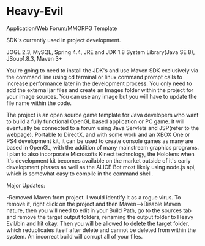 # Heavy-Evil
Application/Web Forum/MMORPG Template


SDK's currently used in project development.

JOGL 2.3,
MySQL,
Spring 4.4,
JRE and JDK 1.8 System Library(Java SE 8),
JSoup1.8.3,
Maven 3+

  You're going to need to install the JDK's and use Maven SDK exclusively via the command line using cd terminal or linux command prompt calls to increase performance later in the development process. You only need to add the external jar files and create an Images folder within the project for your image sources. You can use any image but you will have to update the file name within the code.  

  The project is an open source game template for Java developers who want to build a fully functional OpenGL based application or PC game. It will eventually be connected to a forum using Java Servlets and JSP(refer to the webpage). Portable to DirectX, and with some work and an XBOX One or PS4 development kit, it can be used to create console games as many are based in OpenGL, with the addition of many mainstream graphics programs. I plan to also incorporate Microsofts Kinect technology, the Hololens when it's development kit becomes available on the market outside of it's early development phases as well as the ALICE Bot most likely using node.js api, which is somewhat easy to compile in the command shell. 

Major Updates:

-Removed Maven from project. I would identify it as a rogue virus. To remove it, right click on the project and then Maven-->Disable Maven nature, then you will need to edit in your Build Path, go to the sources tab and remove the target output folders, renaming the output folder to Heavy Evil/bin and hit okay. Then you will be allowed to delete the target folder, which reduplicates itself after delete and cannot be deleted from within the system. An incorrect build will corrupt all of your files. 
